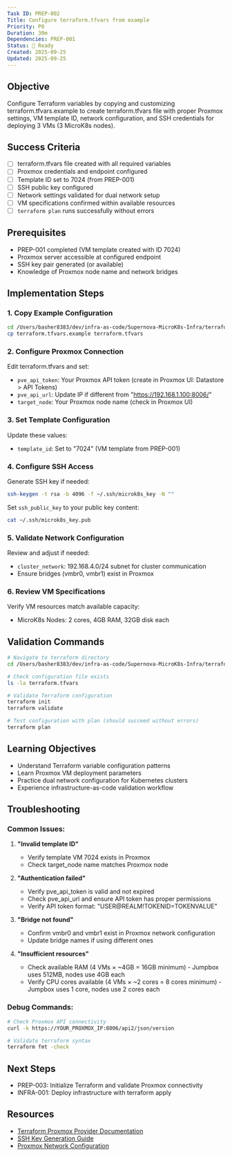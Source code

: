 ```yaml
---
Task ID: PREP-002
Title: Configure terraform.tfvars from example
Priority: P0
Duration: 30m
Dependencies: PREP-001
Status: 🔄 Ready
Created: 2025-09-25
Updated: 2025-09-25
---
```


## Objective

Configure Terraform variables by copying and customizing terraform.tfvars.example to create terraform.tfvars file with proper Proxmox settings, VM template ID, network configuration, and SSH credentials for deploying 3 VMs (3 MicroK8s nodes).

## Success Criteria

- [ ] terraform.tfvars file created with all required variables
- [ ] Proxmox credentials and endpoint configured
- [ ] Template ID set to 7024 (from PREP-001)
- [ ] SSH public key configured
- [ ] Network settings validated for dual network setup
- [ ] VM specifications confirmed within available resources
- [ ] `terraform plan` runs successfully without errors

## Prerequisites

- PREP-001 completed (VM template created with ID 7024)
- Proxmox server accessible at configured endpoint
- SSH key pair generated (or available)
- Knowledge of Proxmox node name and network bridges

## Implementation Steps

### 1. Copy Example Configuration

```bash
cd /Users/basher8383/dev/infra-as-code/Supernova-MicroK8s-Infra/terraform
cp terraform.tfvars.example terraform.tfvars
```

### 2. Configure Proxmox Connection

Edit terraform.tfvars and set:

- `pve_api_token`: Your Proxmox API token (create in Proxmox UI: Datastore > API Tokens)
- `pve_api_url`: Update IP if different from "https://192.168.1.100:8006/"
- `target_node`: Your Proxmox node name (check in Proxmox UI)

### 3. Set Template Configuration

Update these values:

- `template_id`: Set to "7024" (VM template from PREP-001)

### 4. Configure SSH Access

Generate SSH key if needed:

```bash
ssh-keygen -t rsa -b 4096 -f ~/.ssh/microk8s_key -N ""
```

Set `ssh_public_key` to your public key content:

```bash
cat ~/.ssh/microk8s_key.pub
```

### 5. Validate Network Configuration

Review and adjust if needed:

- `cluster_network`: 192.168.4.0/24 subnet for cluster communication
- Ensure bridges (vmbr0, vmbr1) exist in Proxmox

### 6. Review VM Specifications

Verify VM resources match available capacity:

- MicroK8s Nodes: 2 cores, 4GB RAM, 32GB disk each

## Validation Commands

```bash
# Navigate to terraform directory
cd /Users/basher8383/dev/infra-as-code/Supernova-MicroK8s-Infra/terraform

# Check configuration file exists
ls -la terraform.tfvars

# Validate Terraform configuration
terraform init
terraform validate

# Test configuration with plan (should succeed without errors)
terraform plan
```

## Learning Objectives

- Understand Terraform variable configuration patterns
- Learn Proxmox VM deployment parameters
- Practice dual network configuration for Kubernetes clusters
- Experience infrastructure-as-code validation workflow

## Troubleshooting

### Common Issues:

1. **"Invalid template ID"**

   - Verify template VM 7024 exists in Proxmox
   - Check target_node name matches Proxmox node

2. **"Authentication failed"**

   - Verify pve_api_token is valid and not expired
   - Check pve_api_url and ensure API token has proper permissions
   - Verify API token format: "USER@REALM!TOKENID=TOKENVALUE"

3. **"Bridge not found"**

   - Confirm vmbr0 and vmbr1 exist in Proxmox network configuration
   - Update bridge names if using different ones

4. **"Insufficient resources"**
   - Check available RAM (4 VMs × ~4GB = 16GB minimum) - Jumpbox uses 512MB, nodes use 4GB each
   - Verify CPU cores available (4 VMs × ~2 cores = 8 cores minimum) - Jumpbox uses 1 core, nodes use 2 cores each

### Debug Commands:

```bash
# Check Proxmox API connectivity
curl -k https://YOUR_PROXMOX_IP:8006/api2/json/version

# Validate terraform syntax
terraform fmt -check
```

## Next Steps

- PREP-003: Initialize Terraform and validate Proxmox connectivity
- INFRA-001: Deploy infrastructure with terraform apply

## Resources

- [Terraform Proxmox Provider Documentation](https://registry.terraform.io/providers/Telmate/proxmox/latest/docs)
- [SSH Key Generation Guide](https://docs.github.com/en/authentication/connecting-to-github-with-ssh/generating-a-new-ssh-key)
- [Proxmox Network Configuration](https://pve.proxmox.com/wiki/Network_Configuration)
